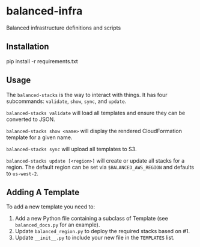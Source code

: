balanced-infra
==============

Balanced infrastructure definitions and scripts

Installation
------------

pip install -r requirements.txt

Usage
-----

The `balanced-stacks` is the way to interact with things. It has four subcommands:
`validate`, `show`, `sync`, and `update`.

`balanced-stacks validate` will load all templates and ensure they can be
converted to JSON.

`balanced-stacks show <name>` will display the rendered CloudFormation template
for a given name.

`balanced-stacks sync` will upload all templates to S3.

`balanced-stacks update [<region>]` will create or update all stacks for a region.
The default region can be set via `$BALANCED_AWS_REGION` and defaults to `us-west-2`.

Adding A Template
-----------------

To add a new template you need to:
1. Add a new Python file containing a subclass of Template (see `balanced_docs.py` for an example).
2. Update `balanced_region.py` to deploy the required stacks based on #1.
3. Update `__init__.py` to include your new file in the `TEMPLATES` list.
